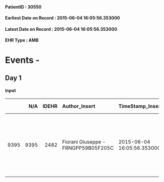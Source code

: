 
#### PatientID : 30550
#### Earliest Date on Record : 2015-06-04 16:05:56.353000
#### Latest Date on Record : 2015-06-04 16:05:56.353000
#### EHR Type : AMB

# Events - 

## Day 1

#### input
|      |    N/A |   IDEHR | Author_Insert                       | TimeStamp_Insert           | EHRType   |   PatientID |   IDDigitalSignDocument | persone_vicine   |   Unnamed: 0_x.1 |   IDANAMNESI_SOCIALE | Patient   | FamigliaAltro   | Paziente_T   | FamigliaAltro_T   |   Non_Rilevabile_x.1 | Note_Non_Rilevabile_x.1   | opt_Problemi   | Note_I                                                  | chk_contr_sintomi   | opt_paziente_a   | opt_famiglia_a   | opt_adeguatezza   | ds_note_ad                                                                          | opt_paziente_solo   | ds_note_con                                                                                                     | opt_presente_assente   | Presenza_minori   | Caregiver_principale   | opt_capacita   | opt_necessario   | opt_presente   | opt_risorse_ec   | opt_paziente_psi   | opt_Ins_vol   | opt_paziente_ad   | opt_caregiver_ad   | opt_esenzione   | opt_inv_civile   |   invalidita_perc |   ds_codice_es | Needs     | Domestic partnership   | Fragility                    | opt_disponibilita_f   | opt_indennita_acc   | opt_legge   | opt_famiglia_psi   | opt_disponibilit_paz   |
|-----:|-------:|--------:|:------------------------------------|:---------------------------|:----------|------------:|------------------------:|:-----------------|-----------------:|---------------------:|:----------|:----------------|:-------------|:------------------|---------------------:|:--------------------------|:---------------|:--------------------------------------------------------|:--------------------|:-----------------|:-----------------|:------------------|:------------------------------------------------------------------------------------|:--------------------|:----------------------------------------------------------------------------------------------------------------|:-----------------------|:------------------|:-----------------------|:---------------|:-----------------|:---------------|:-----------------|:-------------------|:--------------|:------------------|:-------------------|:----------------|:-----------------|------------------:|---------------:|:----------|:-----------------------|:-----------------------------|:----------------------|:--------------------|:------------|:-------------------|:-----------------------|
| 9395 |   9395 |    2482 | Fiorani Giuseppe - FRNGPP59B05F205C | 2015-06-04 16:05:56.353000 | AMB       |       30550 |                   82008 | N/A              |             1055 |                  673 | Si#1      | Si#1            | Si#1         | Si#1              |                    0 | NR                        | No#0           | Pz e famiglia informati della diagnosi e della prognosi | controllo sintomi#0 | Congruenti#1     | Congruenti#1     | Si#1              | Dal colloquio in UV non evidenziabili limiti di adeguatezza delle risorse familiari | No#0                | La pz vive con il marito Ugo di aa 83.La figlia unica Tiziana di aa 55,vive fuori casa e abita nelle vicinanze. | Presente#1             | No#0              | Il marito              | Adeguato#0     | Si#1             | No#0           | Adeguate#1       | No#0               | No#0          | Totale#2          | Totale#2           | Si#1            | Si#1             |               100 |             48 | Clinici#0 | Coniuge/Convivente#0   | sovraccarico assistenziale#4 | Da verificare#2       | No#0                | No#0        | No#0               | Da verificare#2        |


